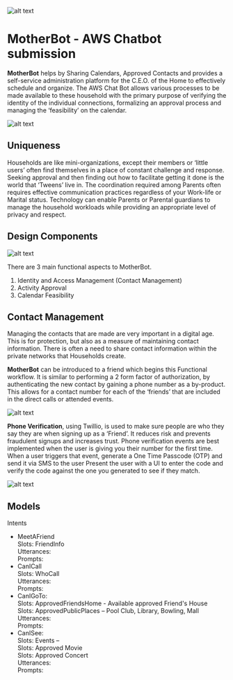 ![alt text][aws]
# MotherBot - AWS Chatbot submission

**MotherBot** helps by Sharing Calendars, Approved Contacts and provides a self-service administration platform for the C.E.O. of the Home to effectively schedule and organize.  The AWS Chat Bot allows various processes to be made available to these household with the primary purpose of verifying the identity of the individual connections, formalizing an approval process and managing the ‘feasibility’ on the calendar.  

![alt text][serverless]

## **Uniqueness**

Households are like mini-organizations, except their members or ‘little users’ often find themselves in a place of constant challenge and response.  Seeking approval and then finding out how to facilitate getting it done is the world that ‘Tweens’ live in.  The coordination required among Parents often requires effective communication practices regardless of your Work-life or Marital status.  Technology can enable Parents or Parental guardians to manage the household workloads while providing an appropriate level of privacy and respect.

## Design Components
![alt text][motherbot]  

There are 3 main functional aspects to MotherBot.  

1.	Identity and Access Management (Contact Management)
2.	Activity Approval
3.	Calendar Feasibility

## Contact Management
 
Managing the contacts that are made are very important in a digital age.  This is for protection, but also as a measure of maintaining contact information.  There is often a need to share contact information within the private networks that Households create.  

**MotherBot** can be introduced to a friend which begins this Functional workflow.  It is similar to performing a 2 form factor of authorization, by authenticating the new contact by gaining a phone number as a by-product.  This allows for a contact number for each of the ‘friends’ that are included in the direct calls or attended events.  

![alt text][friend] 

**Phone Verification**, using Twillio, is used to make sure people are who they say they are when signing up as a ‘Friend’. It reduces risk and prevents fraudulent signups and increases trust. Phone verification events are best implemented when the user is giving you their number for the first time.  When a user triggers that event, generate a One Time Passcode (OTP) and send it via SMS to the user Present the user with a UI to enter the code and verify the code against the one you generated to see if they match.   

![alt text][twilio1]

## Models
Intents  
* MeetAFriend  
 Slots: FriendInfo  
 Utterances:  
 Prompts:  
* CanICall  
 Slots: WhoCall  
 Utterances:  
 Prompts:  
* CanIGoTo:   
 Slots: ApprovedFriendsHome - Available approved Friend's House  
 Slots: ApprovedPublicPlaces – Pool Club, Library, Bowling, Mall  
 Utterances:  
 Prompts:  
* CanISee:  
 Slots: Events –   
 Slots: Approved Movie   
 Slots: Approved Concert  
 Utterances:  
 Prompts:  

[aws]: https://bentowner.blob.core.windows.net/images/EPS.png?raw=true "AWS Chatbot Challenge"
[friend]: https://bentowner.blob.core.windows.net/images/meetafriend.png?raw=true "Meet a friend Intent"
[serverless]: https://bentowner.blob.core.windows.net/images/serverlessarch.png?raw=true "AWS serverless arch"
[motherbot]: https://bentowner.blob.core.windows.net/images/MotherBot2.png?raw=true "MotherBot"
[twilio1]: https://bentowner.blob.core.windows.net/images/twilio.png?raw=true "twilio Api"
[twilio2]: https://bentowner.blob.core.windows.net/images/twilio2.png?raw=true "twilio"
